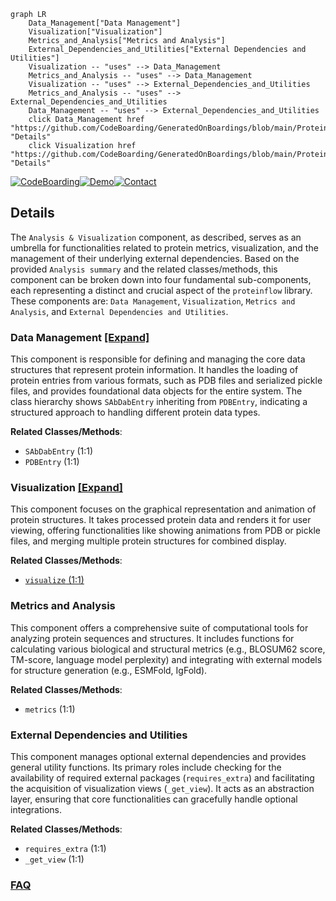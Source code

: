 ```mermaid
graph LR
    Data_Management["Data Management"]
    Visualization["Visualization"]
    Metrics_and_Analysis["Metrics and Analysis"]
    External_Dependencies_and_Utilities["External Dependencies and Utilities"]
    Visualization -- "uses" --> Data_Management
    Metrics_and_Analysis -- "uses" --> Data_Management
    Visualization -- "uses" --> External_Dependencies_and_Utilities
    Metrics_and_Analysis -- "uses" --> External_Dependencies_and_Utilities
    Data_Management -- "uses" --> External_Dependencies_and_Utilities
    click Data_Management href "https://github.com/CodeBoarding/GeneratedOnBoardings/blob/main/ProteinFlow/Data_Management.md" "Details"
    click Visualization href "https://github.com/CodeBoarding/GeneratedOnBoardings/blob/main/ProteinFlow/Visualization.md" "Details"
```

[![CodeBoarding](https://img.shields.io/badge/Generated%20by-CodeBoarding-9cf?style=flat-square)](https://github.com/CodeBoarding/CodeBoarding)[![Demo](https://img.shields.io/badge/Try%20our-Demo-blue?style=flat-square)](https://www.codeboarding.org/demo)[![Contact](https://img.shields.io/badge/Contact%20us%20-%20contact@codeboarding.org-lightgrey?style=flat-square)](mailto:contact@codeboarding.org)

## Details

The `Analysis & Visualization` component, as described, serves as an umbrella for functionalities related to protein metrics, visualization, and the management of their underlying external dependencies. Based on the provided `Analysis summary` and the related classes/methods, this component can be broken down into four fundamental sub-components, each representing a distinct and crucial aspect of the `proteinflow` library. These components are: `Data Management`, `Visualization`, `Metrics and Analysis`, and `External Dependencies and Utilities`.

### Data Management [[Expand]](./Data_Management.md)
This component is responsible for defining and managing the core data structures that represent protein information. It handles the loading of protein entries from various formats, such as PDB files and serialized pickle files, and provides foundational data objects for the entire system. The class hierarchy shows `SAbDabEntry` inheriting from `PDBEntry`, indicating a structured approach to handling different protein data types.


**Related Classes/Methods**:

- `SAbDabEntry` (1:1)
- `PDBEntry` (1:1)


### Visualization [[Expand]](./Visualization.md)
This component focuses on the graphical representation and animation of protein structures. It takes processed protein data and renders it for user viewing, offering functionalities like showing animations from PDB or pickle files, and merging multiple protein structures for combined display.


**Related Classes/Methods**:

- <a href="https://github.com/adaptyvbio/ProteinFlow/proteinflow/visualize.py#L1-L1" target="_blank" rel="noopener noreferrer">`visualize` (1:1)</a>


### Metrics and Analysis
This component offers a comprehensive suite of computational tools for analyzing protein sequences and structures. It includes functions for calculating various biological and structural metrics (e.g., BLOSUM62 score, TM-score, language model perplexity) and integrating with external models for structure generation (e.g., ESMFold, IgFold).


**Related Classes/Methods**:

- `metrics` (1:1)


### External Dependencies and Utilities
This component manages optional external dependencies and provides general utility functions. Its primary roles include checking for the availability of required external packages (`requires_extra`) and facilitating the acquisition of visualization views (`_get_view`). It acts as an abstraction layer, ensuring that core functionalities can gracefully handle optional integrations.


**Related Classes/Methods**:

- `requires_extra` (1:1)
- `_get_view` (1:1)




### [FAQ](https://github.com/CodeBoarding/GeneratedOnBoardings/tree/main?tab=readme-ov-file#faq)